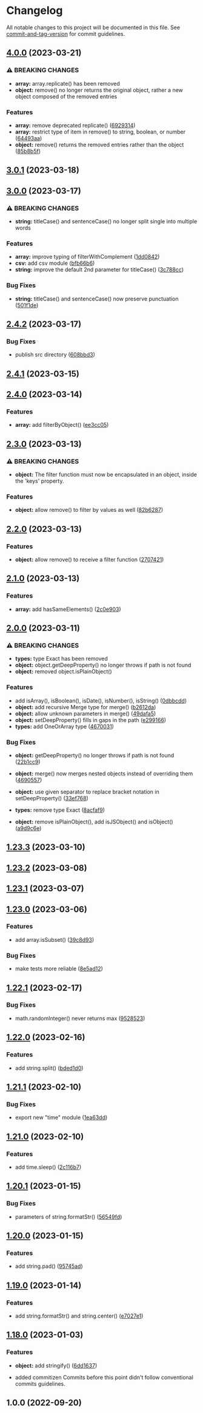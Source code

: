 # Changelog

All notable changes to this project will be documented in this file. See [commit-and-tag-version](https://github.com/absolute-version/commit-and-tag-version) for commit guidelines.

## [4.0.0](https://github.com/umatch-oficial/utils/compare/v3.0.1...v4.0.0) (2023-03-21)


### ⚠ BREAKING CHANGES

* **array:** array.replicate() has been removed
* **object:** remove() no longer returns the original object, rather a new object composed of the removed entries

### Features

* **array:** remove deprecated replicate() ([6929314](https://github.com/umatch-oficial/utils/commit/692931456e14c790066a312985318714369eefca))
* **array:** restrict type of item in remove() to string, boolean, or number ([64493aa](https://github.com/umatch-oficial/utils/commit/64493aa5caa9470ed4a8f91503f9b3bf5a5e4c01))
* **object:** remove() returns the removed entries rather than the object ([85b8b5f](https://github.com/umatch-oficial/utils/commit/85b8b5f530bc8cb6eb8a9fd8a92cebf7d4ad1ad3))

## [3.0.1](https://github.com/umatch-oficial/utils/compare/v3.0.0...v3.0.1) (2023-03-18)

## [3.0.0](https://github.com/umatch-oficial/utils/compare/v2.4.2...v3.0.0) (2023-03-17)


### ⚠ BREAKING CHANGES

* **string:** titleCase() and sentenceCase() no longer split single into multiple words

### Features

* **array:** improve typing of filterWithComplement ([1dd0842](https://github.com/umatch-oficial/utils/commit/1dd084205711cc6a51726152c6be8adf51a11b2c))
* **csv:** add csv module ([bfb66b6](https://github.com/umatch-oficial/utils/commit/bfb66b6d9293b20d6f832d25b2a81b0053877a46))
* **string:** improve the default 2nd parameter for titleCase() ([3c788cc](https://github.com/umatch-oficial/utils/commit/3c788cc133814bc53b173107432ef508635eb61e))


### Bug Fixes

* **string:** titleCase() and sentenceCase() now preserve punctuation ([501f1de](https://github.com/umatch-oficial/utils/commit/501f1de5da08d29ba660b6f6477d5053c4edf424))

## [2.4.2](https://github.com/umatch-oficial/utils/compare/v2.4.1...v2.4.2) (2023-03-17)


### Bug Fixes

* publish src directory ([608bbd3](https://github.com/umatch-oficial/utils/commit/608bbd36ba9eed19ac12df4143925758aba39339))

## [2.4.1](https://github.com/umatch-oficial/utils/compare/v2.4.0...v2.4.1) (2023-03-15)

## [2.4.0](https://github.com/umatch-oficial/utils/compare/v2.3.0...v2.4.0) (2023-03-14)


### Features

* **array:** add filterByObject() ([ee3cc05](https://github.com/umatch-oficial/utils/commit/ee3cc05fa653f9de3b18e5b7cd42c5d72319ea59))

## [2.3.0](https://github.com/umatch-oficial/utils/compare/v2.2.0...v2.3.0) (2023-03-13)


### ⚠ BREAKING CHANGES

* **object:** The filter function must now be encapsulated in an object, inside the 'keys'
property.

### Features

* **object:** allow remove() to filter by values as well ([82b6287](https://github.com/umatch-oficial/utils/commit/82b6287a135404fa2a07240c2a1282fca2bbc727))

## [2.2.0](https://github.com/umatch-oficial/utils/compare/v2.1.0...v2.2.0) (2023-03-13)


### Features

* **object:** allow remove() to receive a filter function ([2707421](https://github.com/umatch-oficial/utils/commit/2707421b9655867d1d5f714f6f629fea5ce978f7))

## [2.1.0](https://github.com/umatch-oficial/utils/compare/v2.0.0...v2.1.0) (2023-03-13)


### Features

* **array:** add hasSameElements() ([2c0e903](https://github.com/umatch-oficial/utils/commit/2c0e90353542961d5892c2fef692334f4d8facc7))

## [2.0.0](https://github.com/umatch-oficial/utils/compare/v1.23.3...v2.0.0) (2023-03-11)


### ⚠ BREAKING CHANGES

* **types:** type Exact has been removed
* **object:** object.getDeepProperty() no longer throws if path is not found
* **object:** removed object.isPlainObject()

### Features

* add isArray(), isBoolean(), isDate(), isNumber(), isString() ([0dbbcdd](https://github.com/umatch-oficial/utils/commit/0dbbcddcea91699072209372cfbb7bd7e12de6a1))
* **object:** add recursive Merge type for merge() ([b2612da](https://github.com/umatch-oficial/utils/commit/b2612da65962fba7a735979124f08a254fb341b0))
* **object:** allow unknown parameters in merge() ([49dafa5](https://github.com/umatch-oficial/utils/commit/49dafa57e35ebb46c60fec112d044e548a36aad6))
* **object:** setDeepProperty() fills in gaps in the path ([e299166](https://github.com/umatch-oficial/utils/commit/e29916649e6a151dbd4dae0ba2357894aaf1e943))
* **types:** add OneOrArray type ([4670031](https://github.com/umatch-oficial/utils/commit/4670031601d31bf9e1e8499cf835b597ff016020))


### Bug Fixes

* **object:** getDeepProperty() no longer throws if path is not found ([22b1cc9](https://github.com/umatch-oficial/utils/commit/22b1cc912c0e3a3fbde80c6ed4540c8a316e1d77))
* **object:** merge() now merges nested objects instead of overriding them ([4690557](https://github.com/umatch-oficial/utils/commit/4690557dd9b9507d6ccd252515e0750573ae4d2a))
* **object:** use given separator to replace bracket notation in setDeepProperty() ([33ef768](https://github.com/umatch-oficial/utils/commit/33ef76828f51694f6c29c11f0e50a746e41e4149))
* **types:** remove type Exact ([8acfaf9](https://github.com/umatch-oficial/utils/commit/8acfaf93cf2d2a6979af4ad3a477b1cce1911d35))


* **object:** remove isPlainObject(), add isJSObject() and isObject() ([a9d9c6e](https://github.com/umatch-oficial/utils/commit/a9d9c6e12786220477103cdad04e7a8672b63c44))

## [1.23.3](https://github.com/umatch-oficial/utils/compare/v1.23.2...v1.23.3) (2023-03-10)

## [1.23.2](https://github.com/umatch-oficial/utils/compare/v1.23.1...v1.23.2) (2023-03-08)

## [1.23.1](https://github.com/umatch-oficial/utils/compare/v1.23.0...v1.23.1) (2023-03-07)

## [1.23.0](https://github.com/umatch-oficial/utils/compare/v1.22.1...v1.23.0) (2023-03-06)


### Features

* add array.isSubset() ([39c8d93](https://github.com/umatch-oficial/utils/commit/39c8d937908d56cc633425c49cf1a8408b618b1d))


### Bug Fixes

* make tests more reliable ([8e5ad12](https://github.com/umatch-oficial/utils/commit/8e5ad12223684a6b5ee7dcef495d9d82cae676e4))

## [1.22.1](https://github.com/umatch-oficial/utils/compare/v1.22.0...v1.22.1) (2023-02-17)


### Bug Fixes

* math.randomInteger() never returns max ([9528523](https://github.com/umatch-oficial/utils/commit/95285230e7d4adc3443d93012c2faa46716d6061))

## [1.22.0](https://github.com/umatch-oficial/utils/compare/v1.21.1...v1.22.0) (2023-02-16)


### Features

* add string.split() ([bded1d0](https://github.com/umatch-oficial/utils/commit/bded1d097dd72c26b6e98bdde4d415215f5eccac))

## [1.21.1](https://github.com/umatch-oficial/utils/compare/v1.21.0...v1.21.1) (2023-02-10)


### Bug Fixes

* export new "time" module ([1ea63dd](https://github.com/umatch-oficial/utils/commit/1ea63dd927f1d83a6cff39aedba81be161482613))

## [1.21.0](https://github.com/umatch-oficial/utils/compare/v1.20.1...v1.21.0) (2023-02-10)


### Features

* add time.sleep() ([2c116b7](https://github.com/umatch-oficial/utils/commit/2c116b7ee48f4ab1a94f99c7ff00bbfa684b322c))

## [1.20.1](https://github.com/umatch-oficial/utils/compare/v1.20.0...v1.20.1) (2023-01-15)


### Bug Fixes

* parameters of string.formatStr() ([56549fd](https://github.com/umatch-oficial/utils/commit/56549fda764cdaa063840575518dbba45d7c5568))

## [1.20.0](https://github.com/umatch-oficial/utils/compare/v1.19.0...v1.20.0) (2023-01-15)


### Features

* add string.pad() ([95745ad](https://github.com/umatch-oficial/utils/commit/95745ad7d62b0e04dddbad0dd59e0a769d3a26f8))

## [1.19.0](https://github.com/umatch-oficial/utils/compare/v1.18.0...v1.19.0) (2023-01-14)


### Features

* add string.formatStr() and string.center() ([e7027e1](https://github.com/umatch-oficial/utils/commit/e7027e169d4cd210a8f3412ca625c7a024e2d9d6))

## [1.18.0](https://github.com/umatch-oficial/utils/compare/v1.17.4...v1.18.0) (2023-01-03)


### Features

* **object:** add stringify() ([6dd1637](https://github.com/umatch-oficial/utils/commit/6dd1637ab4bfd0e5d432e501cca61655536c0bff))

* added commitizen
Commits before this point didn't follow conventional commits guidelines.

## 1.0.0 (2022-09-20)
